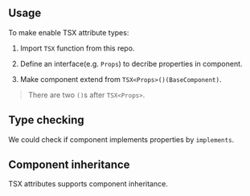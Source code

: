 ## Usage

To make enable TSX attribute types:

1. Import `TSX` function from this repo.

2. Define an interface(e.g. `Props`) to decribe properties in component.

3. Make component extend from `TSX<Props>()(BaseComponent)`.

> There are two `()`s after `TSX<Props>`.

[](./code-usage.tsx ':include :type=code tsx')

## Type checking

We could check if component implements properties by `implements`.

[](./code-type-checking.tsx ':include :type=code tsx')

## Component inheritance

TSX attributes supports component inheritance.

[](./code-component-inheritance.tsx ':include :type=code tsx')



